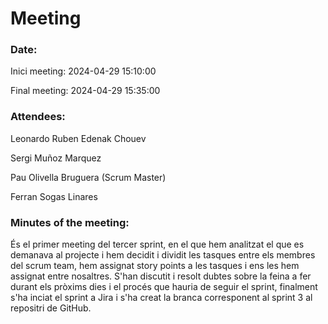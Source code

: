 # Meeting

### Date:
Inici meeting: 2024-04-29 15:10:00

Final meeting: 2024-04-29 15:35:00

### Attendees:
Leonardo Ruben Edenak Chouev

Sergi Muñoz Marquez

Pau Olivella Bruguera (Scrum Master)

Ferran Sogas Linares

### Minutes of the meeting:
És el primer meeting del tercer sprint, en el que hem analitzat el que es demanava al projecte i hem decidit i dividit les tasques entre els membres del scrum team, hem assignat story points a les tasques i ens les hem assignat entre nosaltres. S'han discutit i resolt dubtes sobre la feina a fer durant els pròxims dies i el procés que hauria de seguir el sprint, finalment s'ha inciat el sprint a Jira i s'ha creat la branca corresponent al sprint 3 al repositri de GitHub.
